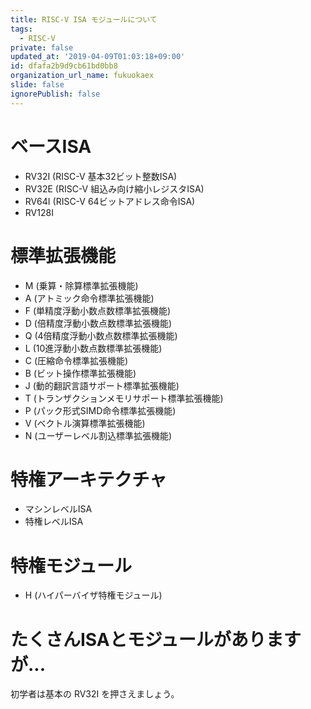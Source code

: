 ```yaml
---
title: RISC-V ISA モジュールについて
tags:
  - RISC-V
private: false
updated_at: '2019-04-09T01:03:18+09:00'
id: dfafa2b9d9cb61bd0bb8
organization_url_name: fukuokaex
slide: false
ignorePublish: false
---
```

# ベースISA

* RV32I (RISC-V 基本32ビット整数ISA)
* RV32E (RISC-V 組込み向け縮小レジスタISA)
* RV64I (RISC-V 64ビットアドレス命令ISA)
* RV128I

# 標準拡張機能

* M (乗算・除算標準拡張機能)
* A (アトミック命令標準拡張機能)
* F (単精度浮動小数点数標準拡張機能)
* D (倍精度浮動小数点数標準拡張機能)
* Q (4倍精度浮動小数点数標準拡張機能)
* L (10進浮動小数点数標準拡張機能)
* C (圧縮命令標準拡張機能)
* B (ビット操作標準拡張機能)
* J (動的翻訳言語サポート標準拡張機能)
* T (トランザクションメモリサポート標準拡張機能)
* P (パック形式SIMD命令標準拡張機能)
* V (ベクトル演算標準拡張機能)
* N (ユーザーレベル割込標準拡張機能)

# 特権アーキテクチャ

* マシンレベルISA
* 特権レベルISA

# 特権モジュール

* H (ハイパーバイザ特権モジュール)

# たくさんISAとモジュールがありますが...

初学者は基本の RV32I を押さえましょう。
